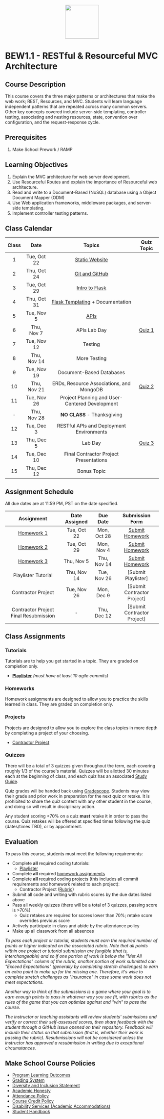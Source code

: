 <p align="center">
  <img src="https://miro.medium.com/max/876/1*0G5zu7CnXdMT9pGbYUTQLQ.png" height="110">
</p>

# BEW1.1 - RESTful & Resourceful MVC Architecture

<!-- REMOVED DUE TO NOT BEING MAINTAINED CURRENTLY
| Guide | Slack | Office Hours | Shortlink | Tracker | Request 1-on-1 |
| :-: | :-: | :-: | :-: | :-: | :-: |
| [**Dani**](https://github.com/droxey) | _#bew1-1_ | Day 3:30 - 4:30pm _(Location)_ | [make.sc/bew1-1](https://make.sc/bew1-1) | [make.sc/trackbew1.1](make.sc/trackbew1.1) | [Click to Request](https://make.sc/codewithdani) |
-->
## Course Description

This course covers the three major patterns or architectures that make the web work; REST, Resources, and MVC. Students will learn language independent patterns that are repeated across many common servers. Other key concepts covered include server-side templating, controller testing, associating and nesting resources, state, convention over configuration, and the request-response cycle.

## Prerequisites

1. Make School Prework / RAMP

## Learning Objectives

1. Explain the MVC architecture for web server development.
2. Use Resourceful Routes and explain the importance of Resourceful web architecture.
3. Read and write to a Document-Based (NoSQL) database using a Object Document Mapper (ODM)
4. Use Web application frameworks, middleware packages, and server-side templating.
5. Implement controller testing patterns.

## Class Calendar

| Class | Date        |                 Topics                 | Quiz Topic |
|:-----:|:-----------:|:--------------------------------------:|:----------:|
|  1    | Tue, Oct 22 | [Static Website](Lessons/01-Static-Website/README.md) | |
|  2    | Thu, Oct 24 | [Git and GitHub](Lessons/02-Git-and-GitHub/README.md) | |
|  3    | Tue, Oct 29 | [Intro to Flask](Lessons/03-Intro-to-Flask/README.md) | |
|  4    | Thu, Oct 31 | [Flask Templating](Lessons/04-Flask-Templating/README.md) + Documentation | |
|  5    | Tue, Nov 5  | [APIs](Lessons/05-URLs-HTTP-REST-and-Reading-Errors/README.md) | |
|  6    | Thu, Nov 7  | APIs Lab Day | [Quiz 1](Assignments/Quiz-Study-Guide#quiz-1) |
|  7    | Tue, Nov 12 | Testing | |
|  8    | Thu, Nov 14 | More Testing | |
|  9    | Tue, Nov 19 | Document-Based Databases | |
|  10   | Thu, Nov 21 | ERDs, Resource Associations, and MongoDB | [Quiz 2](Assignments/Quiz-Study-Guide#quiz-2) |
|  11   | Tue, Nov 26 | Project Planning and User-Centered Development | |
|  -    | Thu, Nov 28 | **NO CLASS** - Thanksgiving | |
|  12   | Tue, Dec 3  | RESTful APIs and Deployment Environments | |
|  13   | Thu, Dec 5  | Lab Day | [Quiz 3](Assignments/Quiz-Study-Guide#quiz-3) |
|  14   | Tue, Dec 10 | Final Contractor Project Presentations | |
|  15   | Thu, Dec 12 | Bonus Topic | |

## Assignment Schedule

All due dates are at 11:59 PM, PST on the date specified.

| Assignment | Date Assigned | Due Date    | Submission Form   |
|:----------:|:-------------:|:-----------:|:-----------------:|
| [Homework 1](Assignments/Weekly-Homework.md?id=homework-1) | Tue, Oct 22   | Mon, Oct 28 | [Submit Homework] |
| [Homework 2](Assignments/Weekly-Homework.md?id=homework-2) | Tue, Oct 29   | Mon, Nov 4  | [Submit Homework] |
| [Homework 3](Assignments/Weekly-Homework.md?id=homework-3) | Thu, Nov 5    | Thu, Nov 14 | [Submit Homework] |
| Playlister Tutorial | Thu, Nov 14   | Tue, Nov 26 | [Submit Playlister] |
| Contractor Project | Tue, Nov 26 | Mon, Dec 9 | [Submit Contractor Project] |
| Contractor Project Final Resubmission | -  | Thu, Dec 12 | [Submit Contractor Project] |

[Submit Homework]: https://docs.google.com/spreadsheets/d/14AkHKwhmKjT352FSm-ord8-IDInLp7dFfCCfYbLI4Pw/edit#gid=0


## Class Assignments

### Tutorials

Tutorials are to help you get started in a topic.  They are graded on completion only.

- [**Playlister**](https://www.makeschool.com/academy/track/playlistr-video-playlists-with-flask-and-mongodb-1c) _(must have at least 10 agile commits)_

### Homeworks

Homework assignments are designed to allow you to practice the skills learned in class. They are graded on completion only.

### Projects

Projects are designed to allow you to explore the class topics in more depth by completing a project of your choosing. 

- [Contractor Project](https://docs.google.com/document/d/1C8eOyLBeGMKJ2y50QwLU5tWjNb2JVcpAE4khUBIfm0U/edit?usp=sharing)

### Quizzes

There will be a total of 3 quizzes given throughout the term, each covering roughly 1/3 of the course's material. Quizzes will be allotted 30 minutes each at the beginning of class, and each quiz has an associated [Study Guide](Assignments/Quiz-Study-Guide).

Quiz grades will be handed back using [Gradescope](https://www.gradescope.com/). Students may view their grade and prior work in preparation for the next quiz or retake. It is prohibited to share the quiz content with any other student in the course, and doing so will result in disciplinary action.

Any student scoring <70% on a quiz **must** retake it in order to pass the course. Quiz retakes will be offered at specified times following the quiz (dates/times TBD), or by appointment. 

## Evaluation

To pass this course, students must meet the following requirements:

- Complete **all** required coding tutorials:
    - [Playlister](https://www.makeschool.com/academy/track/playlistr-video-playlists-with-flask-and-mongodb-1c)
- Complete **all** required [homework assignments](Assignments/Weekly-Homework.md)
- Complete **all** required coding projects (this includes all commit requirements and homework related to each project):
    - Contractor Project ([Rubric](https://docs.google.com/document/d/1C8eOyLBeGMKJ2y50QwLU5tWjNb2JVcpAE4khUBIfm0U/edit?usp=sharing))
- Submit all code and writing with rubric scores by the due dates listed above
- Pass all weekly quizzes (there will be a total of 3 quizzes, passing score is >70%)
    - Quiz retakes are required for scores lower than 70%; retake score overrides previous score
- Actively participate in class and abide by the attendance policy
- Make up all classwork from all absences

_To pass each project or tutorial, students must earn the required number of points or higher indicated on the associated rubric. Note that all points within one project or tutorial submission are fungible (that is, interchangeable) and so if one portion of work is below the "Met All Expectations" column of the rubric, another portion of work submitted can "Exceed Expectations" (generally by completing stretch challenges) to earn an extra point to make up for the missing one. Therefore, it's wise to complete stretch challenges as "insurance" in case some work does not meet expectations._

_Another way to think of the submissions is a game where your goal is to earn enough points to pass in whatever way you see fit, with rubrics as the rules of the game that you can optimize against and "win" to pass the course._

_The instructor or teaching assistants will review students' submissions and verify or correct their self-assessed scores, then share feedback with the student through a GitHub issue opened on their repository. Feedback will include their status on that submission (that is, whether their work is passing the rubric). Resubmissions will not be considered unless the instructor has approved a resubmission in writing due to exceptional circumstances._


## Make School Course Policies

- [Program Learning Outcomes](https://make.sc/program-learning-outcomes)
- [Grading System](https://make.sc/grading-system)
- [Diversity and Inclusion Statement](https://make.sc/diversity-and-inclusion-statement)
- [Academic Honesty](https://make.sc/academic-honesty-policy)
- [Attendance Policy](https://make.sc/attendance-policy)
- [Course Credit Policy](https://make.sc/course-credit-policy)
- [Disability Services (Academic Accommodations)](https://make.sc/disability-services)
- [Student Handbook](https://make.sc/student-handbook)
